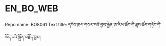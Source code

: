 # EN_BO_WEB
Repo name: BO8061
Text title: དངོས་ཁྲལ་གསར་བཟོ་བྱས་རྐྱེན་ཨ་རིས་ཚོང་གི་ཐུབ་ཚོད་གཏོང་གི་ཡོད་པའི་སྐྱོན་བརྗོད་བྱས།